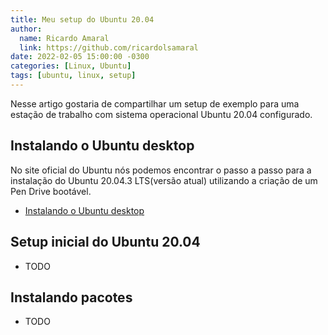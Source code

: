 ```yaml
---
title: Meu setup do Ubuntu 20.04
author:
  name: Ricardo Amaral
  link: https://github.com/ricardolsamaral
date: 2022-02-05 15:00:00 -0300
categories: [Linux, Ubuntu]
tags: [ubuntu, linux, setup]
---
```


Nesse artigo gostaria de compartilhar um setup de exemplo para uma estação de trabalho com sistema operacional Ubuntu 20.04 configurado.

## Instalando o Ubuntu desktop

No site oficial do Ubuntu nós podemos encontrar o passo a passo para a instalação do Ubuntu 20.04.3 LTS(versão atual) utilizando a criação de um Pen Drive bootável.

* [Instalando o Ubuntu desktop](https://ubuntu.com/tutorials/install-ubuntu-desktop)

## Setup inicial do Ubuntu 20.04

* TODO

## Instalando pacotes

* TODO